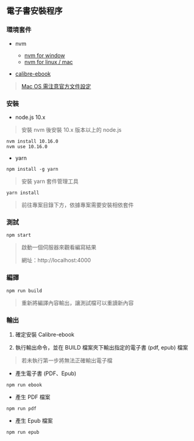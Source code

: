 ## 電子書安裝程序

### 環境套件

+ nvm
  - [nvm for window](https://github.com/coreybutler/nvm-windows)
  - [nvm for linux / mac](https://github.com/nvm-sh/nvm)

+ [calibre-ebook](https://calibre-ebook.com/download)
> [Mac OS 需注意官方文件設定](https://toolchain.gitbook.com/ebook.html)

### 安裝

+ node.js 10.x
> 安裝 nvm 後安裝 10.x 版本以上的 node.js

```
nvm install 10.16.0
nvm use 10.16.0
```

+ yarn

```
npm install -g yarn
```
> 安裝 yarn 套件管理工具

```
yarn install
```
> 前往專案目錄下方，依據專案需要安裝相依套件

### 測試

```
npm start
```
> 啟動一個伺服器來觀看編寫結果
>
> 網址：http://localhost:4000

### 編譯

```
npm run build
```
> 重新將編譯內容輸出，讓測試檔可以重讀新內容

### 輸出

1. 確定安裝 Calibre-ebook

2. 執行輸出命令，並在 BUILD 檔案夾下輸出指定的電子書 (pdf, epub) 檔案
> 若未執行第一步將無法正確輸出電子檔

+ 產生電子書 (PDF、Epub)
```
npm run ebook
```

+ 產生 PDF 檔案
```
npm run pdf
```

+ 產生 Epub 檔案
```
npm run epub
```
